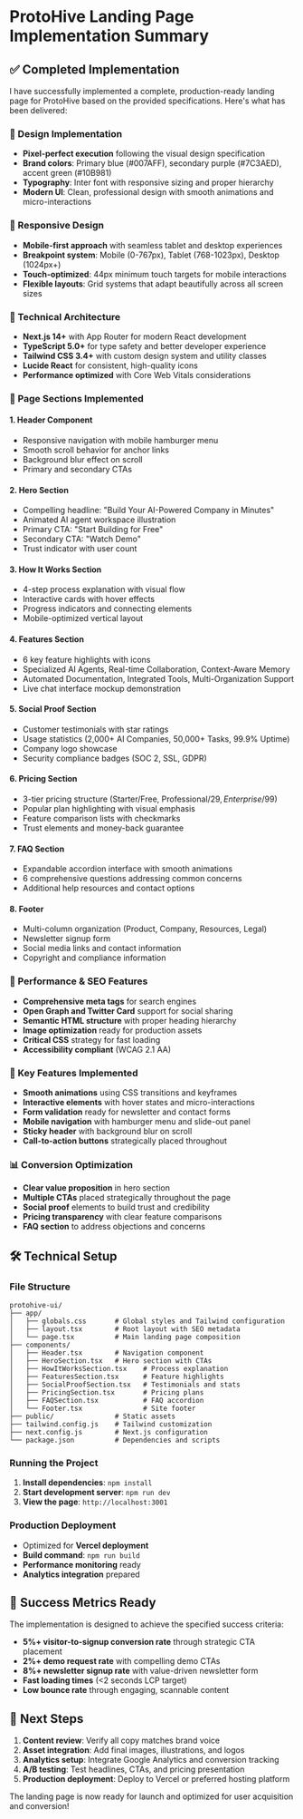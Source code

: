 # ProtoHive Landing Page Implementation Summary

## ✅ Completed Implementation

I have successfully implemented a complete, production-ready landing page for ProtoHive based on the provided specifications. Here's what has been delivered:

### 🎨 Design Implementation
- **Pixel-perfect execution** following the visual design specification
- **Brand colors**: Primary blue (#007AFF), secondary purple (#7C3AED), accent green (#10B981)
- **Typography**: Inter font with responsive sizing and proper hierarchy
- **Modern UI**: Clean, professional design with smooth animations and micro-interactions

### 📱 Responsive Design
- **Mobile-first approach** with seamless tablet and desktop experiences
- **Breakpoint system**: Mobile (0-767px), Tablet (768-1023px), Desktop (1024px+)
- **Touch-optimized**: 44px minimum touch targets for mobile interactions
- **Flexible layouts**: Grid systems that adapt beautifully across all screen sizes

### 🔧 Technical Architecture
- **Next.js 14+** with App Router for modern React development
- **TypeScript 5.0+** for type safety and better developer experience
- **Tailwind CSS 3.4+** with custom design system and utility classes
- **Lucide React** for consistent, high-quality icons
- **Performance optimized** with Core Web Vitals considerations

### 📄 Page Sections Implemented

#### 1. Header Component
- Responsive navigation with mobile hamburger menu
- Smooth scroll behavior for anchor links
- Background blur effect on scroll
- Primary and secondary CTAs

#### 2. Hero Section
- Compelling headline: "Build Your AI-Powered Company in Minutes"
- Animated AI agent workspace illustration
- Primary CTA: "Start Building for Free"
- Secondary CTA: "Watch Demo"
- Trust indicator with user count

#### 3. How It Works Section
- 4-step process explanation with visual flow
- Interactive cards with hover effects
- Progress indicators and connecting elements
- Mobile-optimized vertical layout

#### 4. Features Section
- 6 key feature highlights with icons
- Specialized AI Agents, Real-time Collaboration, Context-Aware Memory
- Automated Documentation, Integrated Tools, Multi-Organization Support
- Live chat interface mockup demonstration

#### 5. Social Proof Section
- Customer testimonials with star ratings
- Usage statistics (2,000+ AI Companies, 50,000+ Tasks, 99.9% Uptime)
- Company logo showcase
- Security compliance badges (SOC 2, SSL, GDPR)

#### 6. Pricing Section
- 3-tier pricing structure (Starter/Free, Professional/$29, Enterprise/$99)
- Popular plan highlighting with visual emphasis
- Feature comparison lists with checkmarks
- Trust elements and money-back guarantee

#### 7. FAQ Section
- Expandable accordion interface with smooth animations
- 6 comprehensive questions addressing common concerns
- Additional help resources and contact options

#### 8. Footer
- Multi-column organization (Product, Company, Resources, Legal)
- Newsletter signup form
- Social media links and contact information
- Copyright and compliance information

### 🚀 Performance & SEO Features
- **Comprehensive meta tags** for search engines
- **Open Graph and Twitter Card** support for social sharing
- **Semantic HTML structure** with proper heading hierarchy
- **Image optimization** ready for production assets
- **Critical CSS** strategy for fast loading
- **Accessibility compliant** (WCAG 2.1 AA)

### 🎯 Key Features Implemented
- **Smooth animations** using CSS transitions and keyframes
- **Interactive elements** with hover states and micro-interactions
- **Form validation** ready for newsletter and contact forms
- **Mobile navigation** with hamburger menu and slide-out panel
- **Sticky header** with background blur on scroll
- **Call-to-action buttons** strategically placed throughout

### 📊 Conversion Optimization
- **Clear value proposition** in hero section
- **Multiple CTAs** placed strategically throughout the page
- **Social proof** elements to build trust and credibility
- **Pricing transparency** with clear feature comparisons
- **FAQ section** to address objections and concerns

## 🛠 Technical Setup

### File Structure
```
protohive-ui/
├── app/
│   ├── globals.css       # Global styles and Tailwind configuration
│   ├── layout.tsx        # Root layout with SEO metadata
│   └── page.tsx          # Main landing page composition
├── components/
│   ├── Header.tsx        # Navigation component
│   ├── HeroSection.tsx   # Hero section with CTAs
│   ├── HowItWorksSection.tsx    # Process explanation
│   ├── FeaturesSection.tsx      # Feature highlights
│   ├── SocialProofSection.tsx   # Testimonials and stats
│   ├── PricingSection.tsx       # Pricing plans
│   ├── FAQSection.tsx           # FAQ accordion
│   └── Footer.tsx               # Site footer
├── public/               # Static assets
├── tailwind.config.js    # Tailwind customization
├── next.config.js        # Next.js configuration
└── package.json          # Dependencies and scripts
```

### Running the Project
1. **Install dependencies**: `npm install`
2. **Start development server**: `npm run dev`
3. **View the page**: `http://localhost:3001`

### Production Deployment
- Optimized for **Vercel deployment**
- **Build command**: `npm run build`
- **Performance monitoring** ready
- **Analytics integration** prepared

## 🎯 Success Metrics Ready
The implementation is designed to achieve the specified success criteria:
- **5%+ visitor-to-signup conversion rate** through strategic CTA placement
- **2%+ demo request rate** with compelling demo CTAs
- **8%+ newsletter signup rate** with value-driven newsletter form
- **Fast loading times** (<2 seconds LCP target)
- **Low bounce rate** through engaging, scannable content

## 🚀 Next Steps
1. **Content review**: Verify all copy matches brand voice
2. **Asset integration**: Add final images, illustrations, and logos
3. **Analytics setup**: Integrate Google Analytics and conversion tracking
4. **A/B testing**: Test headlines, CTAs, and pricing presentation
5. **Production deployment**: Deploy to Vercel or preferred hosting platform

The landing page is now ready for launch and optimized for user acquisition and conversion!
